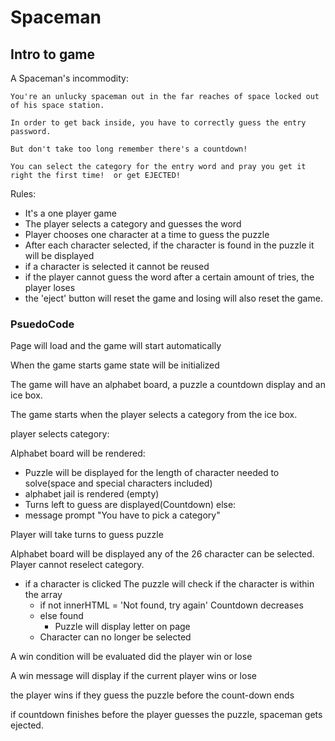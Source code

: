 # Spaceman
## Intro to game 
A Spaceman's incommodity:

    You're an unlucky spaceman out in the far reaches of space locked out of his space station. 

    In order to get back inside, you have to correctly guess the entry password.

    But don't take too long remember there's a countdown!

    You can select the category for the entry word and pray you get it right the first time!  or get EJECTED!

Rules:

- It's a one player game
- The player selects a category  and guesses the word
- Player chooses one character at a time to guess the puzzle
- After each character selected,  if the character is found in the puzzle it will be displayed
- if a character is selected it cannot be reused
- if the player cannot guess the word after a certain amount of tries, the player loses
- the 'eject' button  will reset the game and losing will also reset the game. 


### PsuedoCode
Page will load and the game will start automatically

When the game starts game state will be initialized

The game will have an alphabet board, a puzzle a countdown display and an ice box. 

The game starts when the player selects a category from the ice box.

player selects category:

Alphabet board will be rendered:
- Puzzle will be displayed for the length of character needed to solve(space and special characters included)
- alphabet jail is rendered (empty)
- Turns left to guess are displayed(Countdown)
else: 
- message prompt "You have to pick a category"

Player will take turns to guess puzzle

Alphabet board will be displayed any of the 26 character can be selected.
Player cannot reselect category.
- if a character is clicked
    The puzzle will check if the character is within the array 
    - if not innerHTML = 'Not found, try again'
    Countdown decreases 
    - else found
        - Puzzle will display letter on page 
    - Character can no longer be selected 

A win condition will be evaluated did the player win or lose

A win message will display if the current player wins or lose

the player wins if they guess the puzzle before the count-down ends

if countdown finishes before the player guesses the puzzle, spaceman gets ejected.

